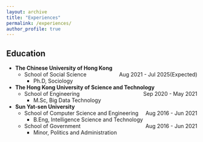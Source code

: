 ```yaml
---
layout: archive
title: "Experiences"
permalink: /experiences/
author_profile: true
---
```


## Education

* <b>The Chinese University of Hong Kong</b>
    * School of Social Science <span style="float:right;"> Aug 2021 - Jul 2025(Expected) </span>
        * Ph.D, Sociology
* <b>The Hong Kong University of Science and Technology</b>
    * School of Engineering <span style="float:right;"> Sep 2020 - May 2021 </span>
        * M.Sc, Big Data Technology 
* <b>Sun Yat-sen University</b>
    * School of Computer Science and Engineering <span style="float:right;"> Aug 2016 - Jun 2021 </span>
        * B.Eng, Intelligence Science and Technology
    * School of Government <span style="float:right;"> Aug 2016 - Jun 2021 </span>
        * Minor, Politics and Administration
